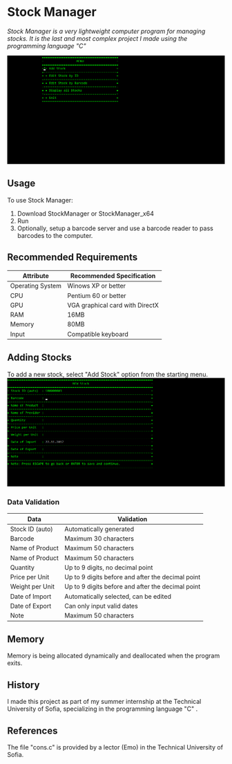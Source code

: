 # Stock Manager

*Stock Manager is a very lightweight computer program for managing stocks.*
*It is the last and most complex project I made using the programming language "C"*

![Menu](images/Menu.png)

## Usage

To use Stock Manager:

1. Download StockManager or StockManager_x64
2. Run
3. Optionally, setup a barcode server and use a barcode reader to pass barcodes to the computer.

## Recommended Requirements

| Attribute | Recommended Specification |
| --- | --- |
| Operating System  | Winows XP or better  				|
| CPU  				| Pentium 60 or better 				|
| GPU 				| VGA graphical card with DirectX	|
| RAM 				| 16MB 								|
| Memory 			| 80MB 								|
| Input 			| Compatible keyboard				|

## Adding Stocks

To add a new stock, select "Add Stock" option from the starting menu.
![Menu](images/NewStock.png)

### Data Validation

| Data | Validation |
| --- | --- |
| Stock ID (auto)  				| Automatically generated  							|
| Barcode  						| Maximum 30 characters 							|
| Name of Product 				| Maximum 50 characters 							|
| Name of Product 				| Maximum 50 characters 							|
| Quantity 						| Up to 9 digits, no decimal point 					|
| Price per Unit 				| Up to 9 digits before and after the decimal point	|
| Weight per Unit 				| Up to 9 digits before and after the decimal point	|
| Date of Import 				| Automatically selected, can be edited 			|
| Date of Export 				| Can only input valid dates 						|
| Note 							| Maximum 50 characters								|

## Memory

Memory is being allocated dynamically and deallocated when the program exits.

## History

I made this project as part of my summer internship at the Technical University of Sofia, specializing in the programming language "C" .

## References

The file "cons.c" is provided by a lector (Emo) in the Technical University of Sofia.
